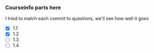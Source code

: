 ### Courseinfo parts here

I tried to match each commit to questions, we'll see how well it goes

- [x] 1.1
- [x] 1.2
- [ ] 1.3
- [ ] 1.4
